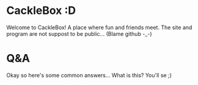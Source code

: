 # CackleBox :D
Welcome to CackleBox! A place where fun and friends meet. The site and program are not suppost to be public... (Blame github -_-)
# Q&A
Okay so here's some common answers...
What is this? 
You'll se ;)
